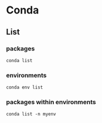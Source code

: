 # Conda

## List 

### packages 

````shell
conda list 
````

### environments 

````shell
conda env list
````

### packages within environments

````shell
conda list -n myenv
````
